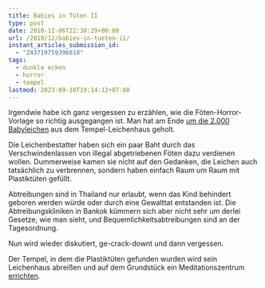 ```yaml
---
title: Babies in Tüten II
type: post
date: 2010-12-06T22:30:29+00:00
url: /2010/12/babies-in-tueten-ii/
instant_articles_submission_id:
  - "243719759396818"
tags:
  - dunkle ecken
  - horror
  - tempel
lastmod: 2023-09-10T19:14:12+07:00
---
```

Irgendwie habe ich ganz vergessen zu erzählen, wie die Föten-Horror-Vorlage so richtig ausgegangen ist. Man hat am Ende [um die 2.000 Babyleichen][1] aus dem Tempel-Leichenhaus geholt.

Die Leichenbestatter haben sich ein paar Baht durch das Verschwindenlassen von illegal abgetriebenen Föten dazu verdienen wollen. Dummerweise kamen sie nicht auf den Gedanken, die Leichen auch tatsächlich zu verbrennen, sondern haben einfach Raum um Raum mit Plastiktüten gefüllt.

Abtreibungen sind in Thailand nur erlaubt, wenn das Kind behindert geboren werden würde oder durch eine Gewalttat entstanden ist. Die Abtreibungskliniken in Bankok kümmern sich aber nicht sehr um derlei Gesetze, wie man sieht, und Bequemlichkeitsabtreibungen sind an der Tagesordnung.

Nun wird wieder diskutiert, ge-crack-downt und dann vergessen.

Der Tempel, in dem die Plastiktüten gefunden wurden wird sein Leichenhaus abreißen und auf dem Grundstück ein Meditationszentrum [errichten][2].

 [1]: http://www.nationmultimedia.com/2010/11/20/national/Foetus-horror-widens-30142736.html
 [2]: http://www.nationmultimedia.com/home/2010/11/21/national/Temple-to-demolish-its-morgue-30142807.html
